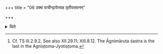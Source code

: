 +++
title = "06 उक्थं वाचीन्द्रायेत्याह तृतीयसवनम्"

+++

<details><summary>थिते</summary>

6. After having responded to (all the Śastras at) the third pressing (the Adhvaryu) says ukthaṁ vācindrāya or (he says these words at the end of) each Sastra.[^1]  

[^1]: Cf. TS III.2.9.2. See also XII.29.11; XIII.8.12. The Āgnimāruta śastra is the last in the Agniṣṭoma-Jyotiṣṭoma.  
</details>
